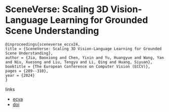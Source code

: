 # SceneVerse: Scaling 3D Vision-Language Learning for Grounded Scene Understanding

```
@inproceedings{sceneverse_eccv24,
title = {SceneVerse: Scaling 3D Vision-Language Learning for Grounded Scene Understanding},
author = {Jia, Baoxiong and Chen, Yixin and Yu, Huangyue and Wang, Yan and Niu, Xuesong and Liu, Tengyu and Li, Qing and Huang, Siyuan},
booktitle = {The European Conference on Computer Vision (ECCV)},
pages = {289--310},
year = {2024}
}
```

links
- [ecva](https://www.ecva.net/papers/eccv_2024/papers_ECCV/html/1407_ECCV_2024_paper.php)
- [doi](https://link.springer.com/chapter/10.1007/978-3-031-72673-6_16)
